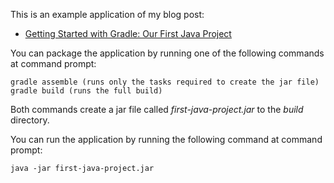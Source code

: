 This is an example application of my blog post:

* [Getting Started with Gradle: Our First Java Project](http://www.petrikainulainen.net/programming/gradle/getting-started-with-gradle-our-first-java-project/)

You can package the application by running one of the following commands at command prompt:

    gradle assemble (runs only the tasks required to create the jar file)
    gradle build (runs the full build)

Both commands create a jar file called _first-java-project.jar_ to the _build_ directory.
    
You can run the application by running the following command at command prompt:

    java -jar first-java-project.jar
